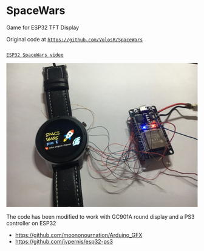 # SpaceWars
Game for ESP32 TFT Display

Original code at [`https://github.com/VolosR/SpaceWars`](https://github.com/VolosR/SpaceWars)

###

[`ESP32 SpaceWars video`](https://www.youtube.com/watch?v=nVdYzhNPTds)

![1](img.jpg?raw=true "3")

The code has been modified to work with GC901A round display and a PS3 controller on ESP32
- https://github.com/moononournation/Arduino_GFX
- https://github.com/jvpernis/esp32-ps3
